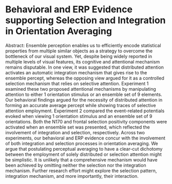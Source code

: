 # Behavioral and ERP Evidence supporting Selection and Integration in Orientation Averaging

Abstract:
Ensemble perception enables us to efficiently encode statistical properties from multiple similar objects as a strategy to overcome the bottleneck of our visual system. Yet, despite being widely reported in multiple levels of visual features, its cognitive and attentional mechanism remains disputable. In one view, it was suggested that distributed attention activates an automatic integration mechanism that gives rise to the ensemble percept, whereas the opposing view argued for it as a controlled selection mechanism that relies on selective attention. Experiment 1 examined these two proposed attentional mechanisms by manipulating attention to either 1 orientation stimulus or an ensemble set of 9 elements. Our behavioral findings argued for the necessity of distributed attention in forming an accurate average percept while showing traces of selective attention employment. Experiment 2 compared the event-related potentials evoked when viewing 1 orientation stimulus and an ensemble set of 9 orientations. Both the N170 and frontal selection positivity components were activated when an ensemble set was presented, which reflected the involvement of integration and selection, respectively. Across two experiments, our behavioral and ERP evidence concur with the involvement of both integration and selection processes in orientation averaging. We argue that postulating perceptual averaging to have a clear-cut dichotomy between the employment of solely distributed or selection attention might be simplistic. It is unlikely that a comprehensive mechanism would have been achieved by omitting neither the selection nor the integration mechanism. Further research effort might explore the selection pattern, integration mechanism, and more importantly, their interaction.

